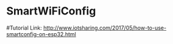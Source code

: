 # SmartWiFiConfig

#Tutorial Link: 
http://www.iotsharing.com/2017/05/how-to-use-smartconfig-on-esp32.html
